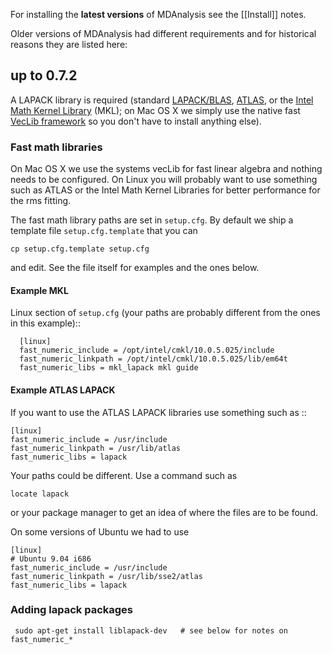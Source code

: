 For installing the **latest versions** of MDAnalysis see the [[Install]] notes.

Older versions of MDAnalysis had different requirements and for historical reasons they are listed here:

## up to 0.7.2 ##

A LAPACK library is required (standard [LAPACK/BLAS](http://www.netlib.org/lapack), [ATLAS](http://www.netlib.org/atlas/), or the [Intel Math Kernel Library](http://software.intel.com/en-us/intel-mkl/) (MKL); on Mac OS X we simply use the native fast [VecLib framework](http://developer.apple.com/hardwaredrivers/ve/vector_libraries.html) so you don't have to install anything else).

### Fast math libraries ###

On Mac OS X we use the systems vecLib for fast linear algebra and
nothing needs to be configured. On Linux you will probably want to use
something such as ATLAS or the Intel Math Kernel Libraries for better
performance for the rms fitting.

The fast math library paths are set in `setup.cfg`. By default we ship a template file `setup.cfg.template` that you can
```
cp setup.cfg.template setup.cfg
```
and edit. See the file itself for examples and the ones below.

#### Example MKL ####

Linux section of `setup.cfg` (your paths are probably different from the
ones in this example)::

```
  [linux]
  fast_numeric_include = /opt/intel/cmkl/10.0.5.025/include
  fast_numeric_linkpath = /opt/intel/cmkl/10.0.5.025/lib/em64t
  fast_numeric_libs = mkl_lapack mkl guide
```


#### Example ATLAS LAPACK ####

If you want to use the ATLAS LAPACK libraries use something such as ::

```
[linux]
fast_numeric_include = /usr/include
fast_numeric_linkpath = /usr/lib/atlas
fast_numeric_libs = lapack
```

Your paths could be different. Use a command such as
```
locate lapack
```
or your package manager to get an idea of where the files are to be found.

On some versions of Ubuntu we had to use
```
[linux]
# Ubuntu 9.04 i686
fast_numeric_include = /usr/include
fast_numeric_linkpath = /usr/lib/sse2/atlas
fast_numeric_libs = lapack
```

### Adding lapack packages ###
```
 sudo apt-get install liblapack-dev   # see below for notes on fast_numeric_*
```
